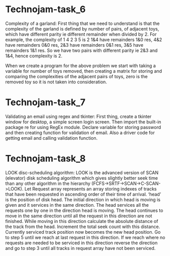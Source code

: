 # Technojam-task_6
Complexity of a garland:
First thing that we need to understand is that the complexity of the garland is defined by number of pairs, of adjacent toys, which have different parity ie different remainder when divided by 2.
For example, the complexity of 1 4 2 3 5 is 2
1&4 have remainders 1&0 res,
4&2 have remainders 0&0 res,
2&3 have remainders 0&1 res,
3&5 have remainders 1&1 res.
So we have two pairs with different parity ie 2&3 and 1&4, hence complexity is 2.

When we create a program for the above problem we start with taking a variable for number of toys removed, then creating a matrix for storing and comparing the complexities of the adjacent pairs of toys,
zero is the removed toy so it is not taken into consideration.


# Technojam-task_7
Validating an email using regex and tkinter:
First thing, create a tkinter window for desktop, a simple screen login screen.
Then import the built-in package re for using RegEx module. 
Declare variable for storing password and then creating function for validation of email.
Also a driver code for getting email and calling validation function.


# Technojam-task_8
LOOK disc-scheduling algorithm:
LOOK is the advanced version of SCAN (elevator) disk scheduling algorithm which gives slightly better seek time than any other algorithm in the hierarchy (FCFS->SRTF->SCAN->C-SCAN->LOOK).
Let Request array represents an array storing indexes of tracks that have been requested in ascending order of their time of arrival. ‘head’ is the position of disk head.
The initial direction in which head is moving is given and it services in the same direction.
The head services all the requests one by one in the direction head is moving.
The head continues to move in the same direction until all the request in this direction are not finished.
While moving in this direction calculate the absolute distance of the track from the head.
Increment the total seek count with this distance.
Currently serviced track position now becomes the new head position.
Go to step 5 until we reach at last request in this direction.
If we reach where no requests are needed to be serviced in this direction reverse the direction and go to step 3 until all tracks in request array have not been serviced.

